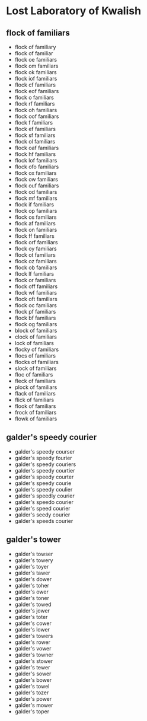 # Lost Laboratory of Kwalish

## flock of familiars

- flock of familiary
- flock of familiar
- flock oe familiars
- flock om familiars
- flock ok familiars
- flock iof familiars
- flock cf familiars
- flock eof familiars
- flock o familiars
- flock rf familiars
- flock oh familiars
- flock oof familiars
- flock f familiars
- flock ef familiars
- flock sf familiars
- flock ol familiars
- flock oaf familiars
- flock hf familiars
- flock lof familiars
- flock ofo familiars
- flock ox familiars
- flock ow familiars
- flock ouf familiars
- flock od familiars
- flock mf familiars
- flock if familiars
- flock op familiars
- flock os familiars
- flock af familiars
- flock on familiars
- flock ff familiars
- flock orf familiars
- flock oy familiars
- flock ot familiars
- flock oz familiars
- flock ob familiars
- flock lf familiars
- flock or familiars
- flock off familiars
- flock wf familiars
- flock oft familiars
- flock oc familiars
- flock pf familiars
- flock bf familiars
- flock og familiars
- block of familiars
- clock of familiars
- lock of familiars
- flocky of familiars
- flocs of familiars
- flocks of familiars
- slock of familiars
- floc of familiars
- fleck of familiars
- plock of familiars
- flack of familiars
- flick of familiars
- flook of familiars
- frock of familiars
- flowk of familiars

## galder's speedy courier

- galder's speedy courser
- galder's speedy fourier
- galder's speedy couriers
- galder's speedy courtier
- galder's speedy courter
- galder's speedy courie
- galder's speedy coulier
- galder's speedly courier
- galder's speedo courier
- galder's speed courier
- galder's seedy courier
- galder's speeds courier

## galder's tower

- galder's towser
- galder's towery
- galder's toyer
- galder's tawer
- galder's dower
- galder's toher
- galder's ower
- galder's toner
- galder's towed
- galder's jower
- galder's toter
- galder's cower
- galder's lower
- galder's towers
- galder's rower
- galder's vower
- galder's towner
- galder's stower
- galder's tewer
- galder's sower
- galder's bower
- galder's towel
- galder's tozer
- galder's power
- galder's mower
- galder's toper

